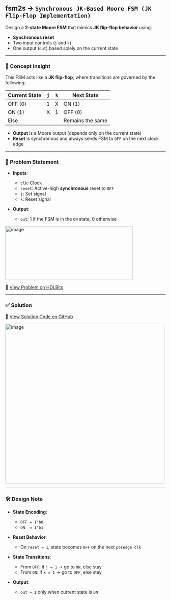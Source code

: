 ## fsm2s → `Synchronous JK-Based Moore FSM (JK Flip-Flop Implementation)`

Design a **2-state Moore FSM** that mimics **JK flip-flop behavior** using:

- **Synchronous reset**
- Two input controls (`j` and `k`)
- One output (`out`) based solely on the current state

---

### 🧠 Concept Insight

This FSM acts like a **JK flip-flop**, where transitions are governed by the following:

| Current State | `j` | `k` | Next State |
|---------------|-----|-----|------------|
| OFF (0)       |  1  |  X  | ON (1)     |
| ON (1)        |  X  |  1  | OFF (0)    |
| Else          |     |     | Remains the same |

- **Output** is a Moore output (depends only on the current state)
- **Reset** is synchronous and always sends FSM to `OFF` on the next clock edge

---

### 📘 Problem Statement

- **Inputs**:
  - `clk`: Clock
  - `reset`: Active-high **synchronous** reset to `OFF`
  - `j`: Set signal
  - `k`: Reset signal

- **Output**:
  - `out`: 1 if the FSM is in the `ON` state, 0 otherwise

<img width="400" height="169" alt="image" src="https://github.com/user-attachments/assets/d458a647-59e3-48f8-aedf-e00bf28f3d81" />

🔗 [View Problem on HDLBits](https://hdlbits.01xz.net/wiki/Fsm2s)

---

### ✅ Solution  
📄 [View Solution Code on GitHub](https://github.com/EswarAdithya011/HDLBits/blob/main/Problem%20Sets/3.%20Circuits/Sequential%20logic/3.9%20Finite%20State%20Machines/3.9.4%20Simple%20FSM%202(synchronous%20reset)/fsm2s.v)

<img width="500" height="500" alt="image" src="https://github.com/user-attachments/assets/764f6599-8cd8-4417-974c-3a25c71fafed" />

---

### 🛠 Design Note

- **State Encoding**:
  - `OFF = 1'b0`
  - `ON  = 1'b1`

- **Reset Behavior**:
  - On `reset = 1`, state becomes `OFF` on the next `posedge clk`

- **State Transitions**:
  - From `OFF`: if `j = 1` → go to `ON`, else stay
  - From `ON`: if `k = 1` → go to `OFF`, else stay

- **Output**:
  - `out = 1` only when current state is `ON`
